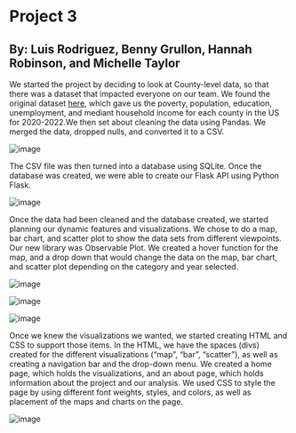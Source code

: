 <h1>Project 3</h1>
<h2>By: Luis Rodriguez, Benny Grullon, Hannah Robinson, and Michelle Taylor</h2>

We started the project by deciding to look at County-level data, so that there was a dataset that impacted everyone on our team. We found the original dataset [here](https://www.ers.usda.gov/data-products/county-level-data-sets/county-level-data-sets-download-data/), which gave us the poverty, population, education, unemployment, and mediant household income for each county in the US for 2020-2022.We then set about cleaning the data using Pandas. We merged the data, dropped nulls, and converted it to a CSV. 

![image](https://github.com/hrobinl/ipc-county/assets/132225207/bf88b9e8-dfe7-42f9-acac-7bc88b5e453c)

The CSV file was then turned into a database using SQLite. Once the database was created, we were able to create our Flask API using Python Flask. 

![image](https://github.com/hrobinl/ipc-county/assets/132225207/c0486602-320d-4613-a51f-0b4c64df8640)

Once the data had been cleaned and the database created, we started planning our dynamic features and visualizations. We chose to do a map, bar chart, and scatter plot to show the data sets from different viewpoints. Our new library was Observable Plot. We created a hover function for the map, and a drop down that would change the data on the map, bar chart, and scatter plot depending on the category and year selected. 

![image](https://github.com/hrobinl/ipc-county/assets/132225207/9d69c821-7869-4c7b-aa6c-ed6c94a337c8)

![image](https://github.com/hrobinl/ipc-county/assets/132225207/c5aca044-d45c-4d73-80b3-a379a873a65f)

![image](https://github.com/hrobinl/ipc-county/assets/132225207/fdf3e2f3-3421-4aa0-ba08-6fdb732ec478)

Once we knew the visualizations we wanted, we started creating HTML and CSS to support those items. In the HTML, we have the spaces (divs) created for the different visualizations (“map”, “bar”, “scatter”), as well as creating a navigation bar and the drop-down menu. We created a home page, which holds the visualizations, and an about page, which holds information about the project and our analysis. We used CSS to style the page by using different font weights, styles, and colors, as well as placement of the maps and charts on the page. 
 
![image](https://github.com/hrobinl/ipc-county/assets/132225207/2bd8e57b-b3e5-4c5b-98d2-ff035211a272)
